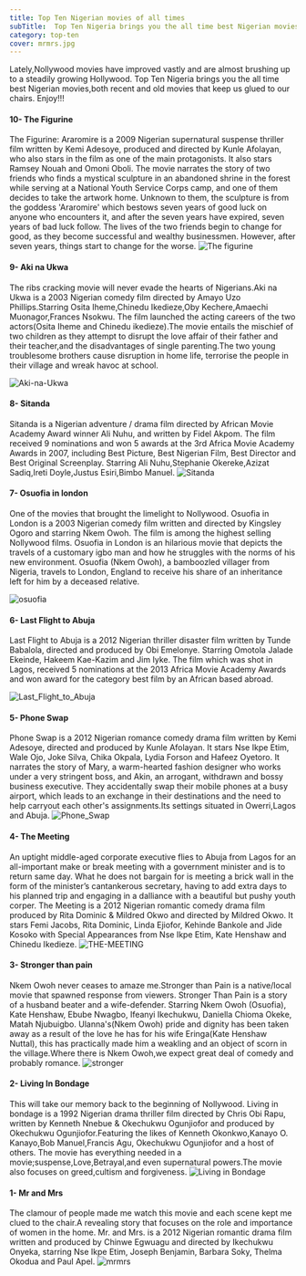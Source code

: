 ```yaml
---
title: Top Ten Nigerian movies of all times
subTitle:  Top Ten Nigeria brings you the all time best Nigerian movies,both recent and old movies that keep us glued to our chairs.
category: top-ten
cover: mrmrs.jpg
---
```

Lately,Nollywood movies have improved vastly and are almost brushing up to a steadily growing Hollywood.
Top Ten Nigeria brings you the all time best Nigerian movies,both recent and old movies that keep us glued to our chairs. Enjoy!!!

#### 10- The Figurine
The Figurine: Araromire is a 2009 Nigerian supernatural suspense thriller film written by Kemi Adesoye, produced and directed by Kunle Afolayan, who also stars in the film as one of the main protagonists. It also stars Ramsey Nouah and Omoni Oboli. The movie narrates the story of two friends who finds a mystical sculpture in an abandoned shrine in the forest while serving at a National Youth Service Corps camp, and one of them decides to take the artwork home. Unknown to them, the sculpture is from the goddess 'Araromire' which bestows seven years of good luck on anyone who encounters it, and after the seven years have expired, seven years of bad luck follow. The lives of the two friends begin to change for good, as they become successful and wealthy businessmen. However, after seven years, things start to change for the worse.
![The figurine](Thefigurine.jpg)


#### 9- Aki na Ukwa
The ribs cracking movie will never evade the hearts of Nigerians.Aki na Ukwa is a 2003 Nigerian comedy film directed by Amayo Uzo Phillips.Starring Osita Iheme,Chinedu Ikedieze,Oby Kechere,Amaechi Muonagor,Frances Nsokwu.
The film launched the acting careers of the two actors(Osita Iheme and Chinedu ikedieze).The movie entails the mischief of two children as they attempt to disrupt the love affair of their father and their teacher,and the disadvantages of single parenting.The two young troublesome brothers cause disruption in home life, terrorise the people in their village and wreak havoc at school.

![Aki-na-Ukwa](Aki-na-Ukwa.jpg)


#### 8- Sitanda
Sitanda is a Nigerian adventure / drama film directed by African Movie Academy Award winner Ali Nuhu, and written by Fidel Akpom. The film received 9 nominations and won 5 awards at the 3rd Africa Movie Academy Awards in 2007, including Best Picture, Best Nigerian Film, Best Director and Best Original Screenplay. Starring Ali Nuhu,Stephanie Okereke,Azizat Sadiq,Ireti Doyle,Justus Esiri,Bimbo Manuel.
![Sitanda](Sitanda.jpg)

#### 7- Osuofia in london
One of the movies that brought the limelight to Nollywood.
Osuofia in London is a 2003 Nigerian comedy film written and directed by Kingsley Ogoro and starring Nkem Owoh. The film is among the highest selling Nollywood films.
Osuofia in London is an hilarious movie that depicts the travels of a customary igbo man and how he struggles with the norms of his new environment. Osuofia (Nkem Owoh), a bamboozled villager from Nigeria, travels to London, England to receive his share of an inheritance left for him by a deceased relative.

![osuofia](osuofia.jpg)

#### 6- Last Flight to Abuja
Last Flight to Abuja is a 2012 Nigerian thriller disaster film written by Tunde Babalola, directed and produced by Obi Emelonye. Starring Omotola Jalade Ekeinde, Hakeem Kae-Kazim and Jim Iyke. The film which was shot in Lagos, received 5 nominations at the 2013 Africa Movie Academy Awards and won award for the category best film by an African based abroad.

![Last_Flight_to_Abuja](Last_Flight_to_Abuja_Theatrical_Poster.jpg)

#### 5- Phone Swap
 Phone Swap is a 2012 Nigerian romance comedy drama film written by Kemi Adesoye, directed and produced by Kunle Afolayan. It stars Nse Ikpe Etim, Wale Ojo, Joke Silva, Chika Okpala, Lydia Forson and Hafeez Oyetoro.
     It narrates the story of Mary, a warm-hearted fashion designer who works under a very stringent boss, and Akin, an arrogant, withdrawn and bossy business executive. They accidentally swap their mobile phones at a busy airport, which leads to an exchange in their destinations and the need to help carryout each other's assignments.Its settings situated in Owerri,Lagos and Abuja.
![Phone_Swap](Phone_Swap.jpg)

#### 4- The Meeting
An uptight middle-aged corporate executive flies to Abuja from Lagos for an all-important make or break meeting with a government minister and is to return same day. What he does not bargain for is meeting a brick wall in the form of the minister’s cantankerous secretary, having to add extra days to his planned trip and engaging in a dalliance with a beautiful but pushy youth corper.
     The Meeting is a 2012 Nigerian romantic comedy drama film produced by Rita Dominic & Mildred Okwo and directed by Mildred Okwo. It stars Femi Jacobs, Rita Dominic, Linda Ejiofor, Kehinde Bankole and Jide Kosoko with Special Appearances from Nse Ikpe Etim, Kate Henshaw and Chinedu Ikedieze.
     ![THE-MEETING](THE-MEETING.jpg)

#### 3- Stronger than pain
Nkem Owoh never ceases to amaze me.Stronger than Pain is a native/local movie that spawned response from viewers. Stronger Than Pain is a story of a husband beater and a wife-defender. Starring Nkem Owoh (Osuofia), Kate Henshaw, Ebube Nwagbo, Ifeanyi Ikechukwu, Daniella Chioma Okeke, Matah Njubuigbo. Ulanna's(Nkem Owoh) pride and dignity has been taken away as a result of the love he has for his wife Eringa(Kate Henshaw Nuttal), this has practically made him a weakling and an object of scorn in the village.Where there is Nkem Owoh,we expect great deal of comedy and probably romance.
![stronger](stronger.jpg)

#### 2- Living In Bondage
This will take our memory back to the beginning of Nollywood.
Living in bondage is a 1992 Nigerian drama thriller film directed by Chris Obi Rapu, written by Kenneth Nnebue & Okechukwu Ogunjiofor and produced by Okechukwu Ogunjiofor.Featuring the likes of Kenneth Okonkwo,Kanayo O. Kanayo,Bob Manuel,Francis Agu, Okechukwu Ogunjiofor and a host of others.
    The movie has everything needed in a movie;suspense,Love,Betrayal,and even supernatural powers.The movie also focuses on greed,cultism and forgiveness.
![Living in Bondage](living.jpg)

#### 1- Mr and Mrs
The clamour of people made me watch this movie and each scene kept me clued to the chair.A revealing story that focuses on the role and importance of women in the home.
      Mr. and Mrs. is a 2012 Nigerian romantic drama film written and produced by Chinwe Egwuagu and directed by Ikechukwu Onyeka, starring Nse Ikpe Etim, Joseph Benjamin, Barbara Soky, Thelma Okodua and Paul Apel.
![mrmrs](mrmrs.jpg)
